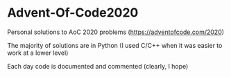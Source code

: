 # Advent-Of-Code2020
Personal solutions to AoC 2020 problems (https://adventofcode.com/2020)

The majority of solutions are in Python (I used C/C++ when it was easier to work at a lower level)

Each day code is documented and commented (clearly, I hope)
